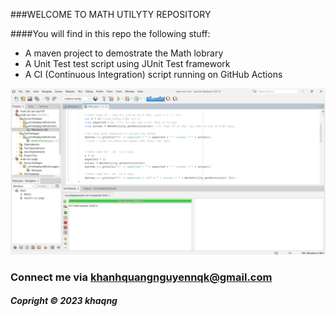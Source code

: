 ###WELCOME TO MATH UTILYTY REPOSITORY

####You will find in this repo the following stuff:

* A maven project to demostrate the Math lobrary
* A Unit Test test script using JUnit Test framework
* A CI (Continuous Integration) script running on GitHub Actions

![Test script withw JUnit](https://github.com/khaqng/math-util-mvn/blob/master/screenshots/test-script%20with%20junit.png)

### Connect me via khanhquangnguyennqk@gmail.com

##### Copright &#169; 2023 khaqng
